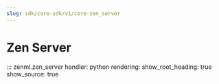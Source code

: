 ```yaml
---
slug: sdk/core-sdk/v1/core-zen_server
---
```


# Zen Server

::: zenml.zen_server
    handler: python
    rendering:
      show_root_heading: true
      show_source: true
